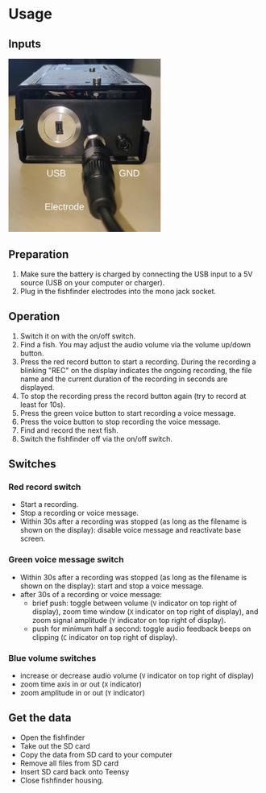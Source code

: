 # Usage

## Inputs

<img src="images/fishfinder-v1a-inputs.png" width=60%>


## Preparation

1. Make sure the battery is charged by connecting the USB input to a
   5V source (USB on your computer or charger).
2. Plug in the fishfinder electrodes into the mono jack socket.


## Operation

1. Switch it on with the on/off switch.
2. Find a fish. You may adjust the audio volume via the volume up/down button.
3. Press the red record button to start a recording. During the
   recording a blinking "REC" on the display indicates the ongoing
   recording, the file name and the current duration of the recording
   in seconds are displayed.
4. To stop the recording press the record button again (try to record at
   least for 10s).
5. Press the green voice button to start recording a voice message.
6. Press the voice button to stop recording the voice message.
7. Find and record the next fish.
8. Switch the fishfinder off via the on/off switch.


## Switches

### Red record switch

- Start a recording.
- Stop a recording or voice message.
- Within 30s after a recording was stopped (as long as the filename
  is shown on the display): disable voice message and reactivate
  base screen.
    
### Green voice message switch

- Within 30s after a recording was stopped (as long as the filename
  is shown on the display): start and stop a voice message.
- after 30s of a recording or voice message:
  - brief push: toggle between volume (`V` indicator on top right of
    display), zoom time window (`X` indicator on top right of display),
    and zoom signal amplitude (`Y` indicator on top right of display).
  - push for minimum half a second: toggle audio feedback beeps on
    clipping (`C` indicator on top right of display).
      
### Blue volume switches

- increase or decrease audio volume (`V` indicator on top right of display)
- zoom time axis in or out (`X` indicator)
- zoom amplitude in or out (`Y` indicator)


## Get the data

- Open the fishfinder
- Take out the SD card
- Copy the data from SD card to your computer
- Remove all files from SD card
- Insert SD card back onto Teensy
- Close fishfinder housing.
